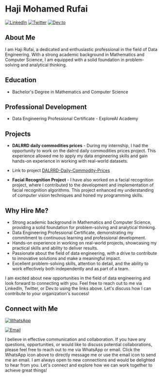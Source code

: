# Haji Mohamed Rufai 

[![LinkedIn](https://img.shields.io/badge/LinkedIn-Haji%20Mohamed%20Rufai-blue?style=flat-square&logo=linkedin)](https://www.linkedin.com/in/hajirufai/)
[![Twitter](https://img.shields.io/badge/Twitter-@my_twitter_handle-blue?style=flat-square&logo=twitter)](https://twitter.com/hajirufai)
[![Dev.to](https://img.shields.io/badge/Dev.to-Haji%20Mohamed%20Rufai-black?style=flat-square&logo=dev.to)](https://dev.to/thyalpha001)

## About Me

I am Haji Rufai, a dedicated and enthusiastic professional in the field of Data Engineering. With a strong academic background in Mathematics and Computer Science, I am equipped with a solid foundation in problem-solving and analytical thinking.

## Education

- Bachelor's Degree in Mathematics and Computer Science

## Professional Development

- Data Engineering Professional Certificate - ExploreAI Academy

## Projects

- **DALRRD daily commodities prices** - During my internship, I had the opportunity to work on the dalrrd daily commodities prices project. This experience allowed me to apply my data engineering skills and gain hands-on experience in working with real-world datasets.
- Link to project [DALRRD-Daily-Commodity-Prices](https://github.com/Explore-AI/internship-project-2207-08)

- **Facial Recognition Project** - I have also worked on a facial recognition project, where I contributed to the development and implementation of facial recognition algorithms. This project enhanced my understanding of computer vision techniques and honed my programming skills.

## Why Hire Me?

- Strong academic background in Mathematics and Computer Science, providing a solid foundation for problem-solving and analytical thinking.
- Data Engineering Professional Certificate, demonstrating my commitment to continuous learning and professional development.
- Hands-on experience in working on real-world projects, showcasing my practical skills and ability to deliver results.
- Passionate about the field of data engineering, with a drive to contribute to innovative solutions and make a meaningful impact.
- Excellent problem-solving skills, attention to detail, and the ability to work effectively both independently and as part of a team.

I am excited about new opportunities in the field of data engineering and look forward to connecting with you. Feel free to reach out to me via LinkedIn, Twitter, or Dev.to using the links above. Let's discuss how I can contribute to your organization's success!

## Connect with Me

[![WhatsApp](https://img.shields.io/badge/WhatsApp-%2B254778440618-brightgreen?style=for-the-badge&logo=whatsapp&logoColor=white&labelColor=25D366)](https://wa.me/+254778440618?text=Hello%20Haji%20Mohamed%20Rufai,%0D%0A%0D%0AI%20would%20like%20to%20connect%20with%20you%20regarding%20...)

[![Email](https://img.shields.io/badge/Email-mohamedrufai59%40gmail.com-red?style=for-the-badge&logo=gmail&logoColor=white&labelColor=EA4335)](mailto:mohamedrufai59@gmail.com?subject=Hello%20Haji%20Mohamed%20Rufai&body=Dear%20Haji%20Mohamed%20Rufai,%0D%0A%0D%0AHope%20you%20are%20doing%20well.%0D%0A%0D%0AI%20would%20like%20to%20connect%20with%20you%20regarding%20...)

I believe in effective communication and collaboration. If you have any questions, opportunities, or would like to discuss potential collaborations, please feel free to reach out to me via WhatsApp or email. Click the WhatsApp icon above to directly message me or use the email icon to send me an email. I am always open to new connections and would be delighted to hear from you. Let's connect and explore how we can work together to achieve great things!
